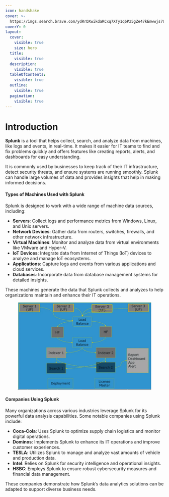 ```yaml
---
icon: handshake
cover: >-
  https://imgs.search.brave.com/ydRrDXwikdaRCxq7XTy1q6Pz5gZe47kEmwwjs7UYmhI/rs:fit:500:0:0:0/g:ce/aHR0cHM6Ly9jb21t/dW5pdHkuc3BsdW5r/LmNvbS9odG1sL2Fz/c2V0cy9zcGx1bmst/bG9nby5zdmc
coverY: 0
layout:
  cover:
    visible: true
    size: hero
  title:
    visible: true
  description:
    visible: true
  tableOfContents:
    visible: true
  outline:
    visible: true
  pagination:
    visible: true
---
```


# Introduction

**Splunk** is a tool that helps collect, search, and analyze data from machines, like logs and events, in real-time. It makes it easier for IT teams to find and fix problems quickly and offers features like creating reports, alerts, and dashboards for easy understanding.

It is commonly used by businesses to keep track of their IT infrastructure, detect security threats, and ensure systems are running smoothly. Splunk can handle large volumes of data and provides insights that help in making informed decisions.

#### Types of Machines Used with Splunk

Splunk is designed to work with a wide range of machine data sources, including:

* **Servers**: Collect logs and performance metrics from Windows, Linux, and Unix servers.
* **Network Devices**: Gather data from routers, switches, firewalls, and other network infrastructure.
* **Virtual Machines**: Monitor and analyze data from virtual environments like VMware and Hyper-V.
* **IoT Devices**: Integrate data from Internet of Things (IoT) devices to analyze and manage IoT ecosystems.
* **Applications**: Capture logs and events from various applications and cloud services.
* **Databases**: Incorporate data from database management systems for detailed insights.

These machines generate the data that Splunk collects and analyzes to help organizations maintain and enhance their IT operations.



<figure><img src="../.gitbook/assets/image (5) (1) (1).png" alt=""><figcaption></figcaption></figure>

#### Companies Using Splunk

Many organizations across various industries leverage Splunk for its powerful data analysis capabilities. Some notable companies using Splunk include:

* **Coca-Cola**: Uses Splunk to optimize supply chain logistics and monitor digital operations.
* **Dominos**: Implements Splunk to enhance its IT operations and improve customer experiences.
* **TESLA**: Utilizes Splunk to manage and analyze vast amounts of vehicle and production data.
* **Intel**: Relies on Splunk for security intelligence and operational insights.
* **HSBC**: Employs Splunk to ensure robust cybersecurity measures and financial data management.

These companies demonstrate how Splunk’s data analytics solutions can be adapted to support diverse business needs.

